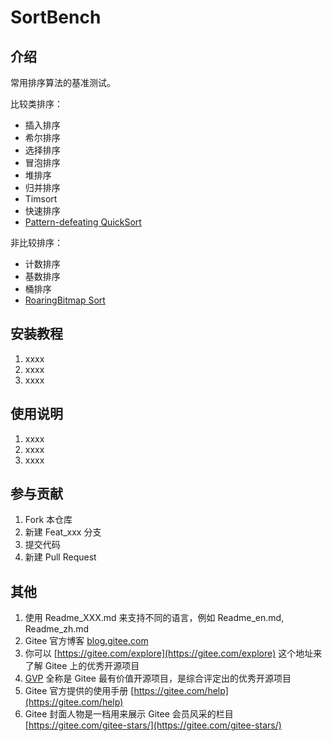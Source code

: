 # SortBench

## 介绍

常用排序算法的基准测试。

比较类排序：

+ 插入排序
+ 希尔排序
+ 选择排序
+ 冒泡排序
+ 堆排序
+ 归并排序
+ Timsort
+ 快速排序
+ [Pattern-defeating QuickSort](https://github.com/orlp/pdqsort)

非比较排序：

+ 计数排序
+ 基数排序
+ 桶排序
+ [RoaringBitmap Sort](https://gitee.com/shines77/rbsort)

## 安装教程

1. xxxx
2. xxxx
3. xxxx

## 使用说明

1. xxxx
2. xxxx
3. xxxx

## 参与贡献

1. Fork 本仓库
2. 新建 Feat_xxx 分支
3. 提交代码
4. 新建 Pull Request

## 其他

1. 使用 Readme\_XXX.md 来支持不同的语言，例如 Readme\_en.md, Readme\_zh.md
2. Gitee 官方博客 [blog.gitee.com](https://blog.gitee.com)
3. 你可以 [https://gitee.com/explore](https://gitee.com/explore) 这个地址来了解 Gitee 上的优秀开源项目
4. [GVP](https://gitee.com/gvp) 全称是 Gitee 最有价值开源项目，是综合评定出的优秀开源项目
5. Gitee 官方提供的使用手册 [https://gitee.com/help](https://gitee.com/help)
6. Gitee 封面人物是一档用来展示 Gitee 会员风采的栏目 [https://gitee.com/gitee-stars/](https://gitee.com/gitee-stars/)
